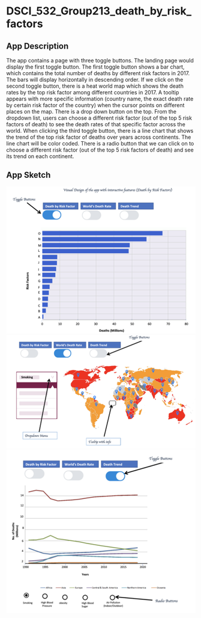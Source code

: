 # DSCI_532_Group213_death_by_risk_factors

## App Description

The app contains a page with three toggle buttons. The landing page would display the first toggle button. The first toggle button shows a bar chart, which contains the total number of deaths by different risk factors in 2017. The bars will display horizontally in descending order.
If we click on the second toggle button, there is a heat world map which shows the death rates by the top risk factor among different countries in 2017. A tooltip appears with more specific information (country name, the exact death rate by certain risk factor of the country) when the cursor points on different places on the map. There is a drop down button on the top. From the dropdown list, users can choose a different risk factor (out of the top 5 risk factors of death) to see the death rates of that specific factor across the world.
When clicking the third toggle button, there is a line chart that shows the trend of the top risk factor of deaths over years across continents. The line chart will be color coded. There is a radio button that we can click on to choose a different risk factor (out of the top 5 risk factors of death) and see its trend on each continent.

## App Sketch
![app_feature1](img/app_feature1.png)
![app_feature2](img/app_feature2.png)
![app_feature3](img/app_feature3.png)